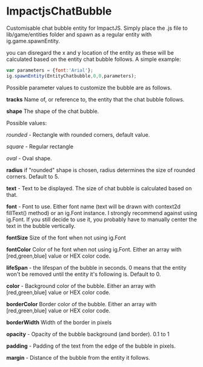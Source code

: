 ImpactjsChatBubble
==================

Customisable chat bubble entity for ImpactJS. Simply place the .js file to lib/game/entities folder and spawn as a regular entity with ig.game.spawnEntity. 

you can disregard the x and y location of the entity as these will be calculated based on the entity chat bubble follows. A simple example:

```javascript
var parameters = {font:'Arial'};
ig.spawnEntity(EntityChatbubble,0,0,parameters);
```

Possible parameter values to customize the bubble are as follows.

**tracks** Name of, or reference to, the entity that the chat bubble follows.

**shape** The shape of the chat bubble.
 
Possible values: 


 *rounded* - Rectangle with rounded corners, default value.
 
 *square* - Regular rectangle
 
 *oval* - Oval shape. 
 
 **radius** if "rounded" shape is chosen, radius determines the size of rounded corners. Default to 5.
 
 **text** - Text to be displayed. The size of chat bubble is calculated based on that. 
 
 **font** - Font to use. Either font name (text will be drawn with context2d fillText() method) or an ig.Font instance. I strongly recommend against using ig.Font. If you still decide to use it, you probably have to manually center the text in the bubble vertically. 
 
 **fontSize** Size of the font when not using ig.Font
 
 **fontColor** Color of he font when not using ig.Font. Either an array with [red,green,blue] value or HEX color code. 
 
 **lifeSpan** - the lifespan of the bubble in seconds. 0 means that the entity won't be removed until the entity it's following is. Default to 0. 
 
 **color** - Background color of the bubble. Either an array with [red,green,blue] value or HEX color code. 
 
 **borderColor** Border color of the bubble. Either an array with [red,green,blue] value or HEX color code. 
 
 **borderWidth** Width of the border in pixels
 
 **opacity** - Opacity of the bubble background (and border). 0.1 to 1
 
 **padding** - Padding of the text from the edge of the bubble in pixels.
 
 **margin** - Distance of the bubble from the entity it follows. 